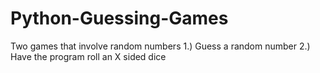 # Python-Guessing-Games
Two games that involve random numbers
1.) Guess a random number
2.) Have the program roll an X sided dice
